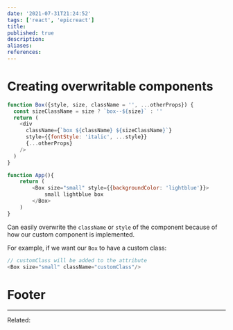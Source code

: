 ```yaml
---
date: '2021-07-31T21:24:52'
tags: ['react', 'epicreact']
title: 
published: true
description:
aliases:
references:
---
```


# Creating overwritable components

```js
function Box({style, size, className = '', ...otherProps}) {
  const sizeClassName = size ? `box--${size}` : ''
  return (
    <div
      className={`box ${className} ${sizeClassName}`}
      style={{fontStyle: 'italic', ...style}}
      {...otherProps}
    />
  )
}

function App(){
	return (
		<Box size="small" style={{backgroundColor: 'lightblue'}}>
        	small lightblue box
		</Box>	
	)
}
```

Can easily overwrite the `className` or `style` of the component because of how our custom component is implemented. 

For example, if we want our `Box` to have a custom class:
```js
// customClass will be added to the attribute
<Box size="small" className="customClass"/>
```


# Footer
---
Related: 